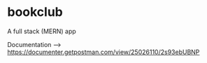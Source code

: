 # bookclub
A full stack (MERN) app 


Documentation --> 
https://documenter.getpostman.com/view/25026110/2s93ebUBNP
